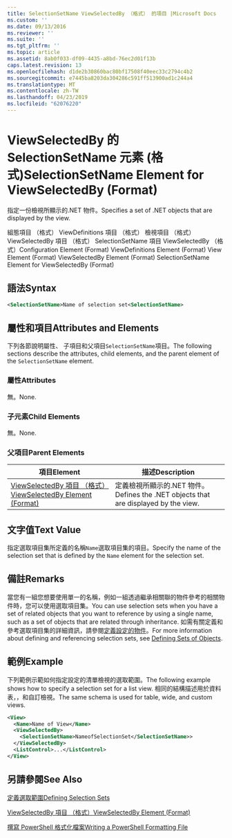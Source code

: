 ```yaml
---
title: SelectionSetName ViewSelectedBy （格式） 的項目 |Microsoft Docs
ms.custom: ''
ms.date: 09/13/2016
ms.reviewer: ''
ms.suite: ''
ms.tgt_pltfrm: ''
ms.topic: article
ms.assetid: 8ab0f033-df09-4435-a8bd-76ec2d01f13b
caps.latest.revision: 13
ms.openlocfilehash: d1de2b30860bac80bf17508f40eec33c2794c4b2
ms.sourcegitcommit: e7445ba8203da304286c591ff513900ad1c244a4
ms.translationtype: MT
ms.contentlocale: zh-TW
ms.lasthandoff: 04/23/2019
ms.locfileid: "62076220"
---
```

# <a name="selectionsetname-element-for-viewselectedby-format"></a><span data-ttu-id="ce35f-102">ViewSelectedBy 的 SelectionSetName 元素 (格式)</span><span class="sxs-lookup"><span data-stu-id="ce35f-102">SelectionSetName Element for ViewSelectedBy (Format)</span></span>

<span data-ttu-id="ce35f-103">指定一份檢視所顯示的.NET 物件。</span><span class="sxs-lookup"><span data-stu-id="ce35f-103">Specifies a set of .NET objects that are displayed by the view.</span></span>

<span data-ttu-id="ce35f-104">組態項目 （格式） ViewDefinitions 項目 （格式） 檢視項目 （格式） ViewSelectedBy 項目 （格式） SelectionSetName 項目 ViewSelectedBy （格式）</span><span class="sxs-lookup"><span data-stu-id="ce35f-104">Configuration Element (Format) ViewDefinitions Element (Format) View Element (Format) ViewSelectedBy Element (Format) SelectionSetName Element for ViewSelectedBy (Format)</span></span>

## <a name="syntax"></a><span data-ttu-id="ce35f-105">語法</span><span class="sxs-lookup"><span data-stu-id="ce35f-105">Syntax</span></span>

```xml
<SelectionSetName>Name of selection set<SelectionSetName>
```

## <a name="attributes-and-elements"></a><span data-ttu-id="ce35f-106">屬性和項目</span><span class="sxs-lookup"><span data-stu-id="ce35f-106">Attributes and Elements</span></span>

<span data-ttu-id="ce35f-107">下列各節說明屬性、 子項目和父項目`SelectionSetName`項目。</span><span class="sxs-lookup"><span data-stu-id="ce35f-107">The following sections describe the attributes, child elements, and the parent element of the `SelectionSetName` element.</span></span>

### <a name="attributes"></a><span data-ttu-id="ce35f-108">屬性</span><span class="sxs-lookup"><span data-stu-id="ce35f-108">Attributes</span></span>

<span data-ttu-id="ce35f-109">無。</span><span class="sxs-lookup"><span data-stu-id="ce35f-109">None.</span></span>

### <a name="child-elements"></a><span data-ttu-id="ce35f-110">子元素</span><span class="sxs-lookup"><span data-stu-id="ce35f-110">Child Elements</span></span>

<span data-ttu-id="ce35f-111">無。</span><span class="sxs-lookup"><span data-stu-id="ce35f-111">None.</span></span>

### <a name="parent-elements"></a><span data-ttu-id="ce35f-112">父項目</span><span class="sxs-lookup"><span data-stu-id="ce35f-112">Parent Elements</span></span>

|<span data-ttu-id="ce35f-113">項目</span><span class="sxs-lookup"><span data-stu-id="ce35f-113">Element</span></span>|<span data-ttu-id="ce35f-114">描述</span><span class="sxs-lookup"><span data-stu-id="ce35f-114">Description</span></span>|
|-------------|-----------------|
|[<span data-ttu-id="ce35f-115">ViewSelectedBy 項目 （格式）</span><span class="sxs-lookup"><span data-stu-id="ce35f-115">ViewSelectedBy Element (Format)</span></span>](./viewselectedby-element-format.md)|<span data-ttu-id="ce35f-116">定義檢視所顯示的.NET 物件。</span><span class="sxs-lookup"><span data-stu-id="ce35f-116">Defines the .NET objects that are displayed by the view.</span></span>|

## <a name="text-value"></a><span data-ttu-id="ce35f-117">文字值</span><span class="sxs-lookup"><span data-stu-id="ce35f-117">Text Value</span></span>

<span data-ttu-id="ce35f-118">指定選取項目集所定義的名稱`Name`選取項目集的項目。</span><span class="sxs-lookup"><span data-stu-id="ce35f-118">Specify the name of the selection set that is defined by the `Name` element for the selection set.</span></span>

## <a name="remarks"></a><span data-ttu-id="ce35f-119">備註</span><span class="sxs-lookup"><span data-stu-id="ce35f-119">Remarks</span></span>

<span data-ttu-id="ce35f-120">當您有一組您想要使用單一的名稱，例如一組透過繼承相關聯的物件參考的相關物件時，您可以使用選取項目集。</span><span class="sxs-lookup"><span data-stu-id="ce35f-120">You can use selection sets when you have a set of related objects that you want to reference by using a single name, such as a set of objects that are related through inheritance.</span></span> <span data-ttu-id="ce35f-121">如需有關定義和參考選取項目集的詳細資訊，請參閱[定義設定的物件](./defining-selection-sets.md)。</span><span class="sxs-lookup"><span data-stu-id="ce35f-121">For more information about defining and referencing selection sets, see [Defining Sets of Objects](./defining-selection-sets.md).</span></span>

## <a name="example"></a><span data-ttu-id="ce35f-122">範例</span><span class="sxs-lookup"><span data-stu-id="ce35f-122">Example</span></span>

<span data-ttu-id="ce35f-123">下列範例示範如何指定設定的清單檢視的選取範圍。</span><span class="sxs-lookup"><span data-stu-id="ce35f-123">The following example shows how to specify a selection set for a list view.</span></span> <span data-ttu-id="ce35f-124">相同的結構描述用於資料表，，和自訂檢視。</span><span class="sxs-lookup"><span data-stu-id="ce35f-124">The same schema is used for table, wide, and custom views.</span></span>

```xml
<View>
  <Name>Name of View</Name>
  <ViewSelectedBy>
    <SelectionSetName>NameofSelectionSet</SelectionSetName>>
  </ViewSelectedBy>
  <ListControl>...</ListControl>
</View>
```

## <a name="see-also"></a><span data-ttu-id="ce35f-125">另請參閱</span><span class="sxs-lookup"><span data-stu-id="ce35f-125">See Also</span></span>

[<span data-ttu-id="ce35f-126">定義選取範圍</span><span class="sxs-lookup"><span data-stu-id="ce35f-126">Defining Selection Sets</span></span>](./defining-selection-sets.md)

[<span data-ttu-id="ce35f-127">ViewSelectedBy 項目 （格式）</span><span class="sxs-lookup"><span data-stu-id="ce35f-127">ViewSelectedBy Element (Format)</span></span>](./viewselectedby-element-format.md)

[<span data-ttu-id="ce35f-128">撰寫 PowerShell 格式化檔案</span><span class="sxs-lookup"><span data-stu-id="ce35f-128">Writing a PowerShell Formatting File</span></span>](./writing-a-powershell-formatting-file.md)

